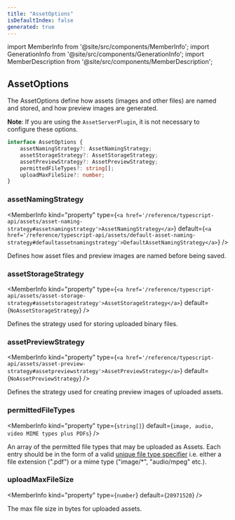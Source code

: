 ```yaml
---
title: "AssetOptions"
isDefaultIndex: false
generated: true
---
```

<!-- This file was generated from the Vendure source. Do not modify. Instead, re-run the "docs:build" script -->
import MemberInfo from '@site/src/components/MemberInfo';
import GenerationInfo from '@site/src/components/GenerationInfo';
import MemberDescription from '@site/src/components/MemberDescription';


## AssetOptions

<GenerationInfo sourceFile="packages/core/src/config/vendure-config.ts" sourceLine="650" packageName="@vendure/core" />

The AssetOptions define how assets (images and other files) are named and stored, and how preview images are generated.

**Note**: If you are using the `AssetServerPlugin`, it is not necessary to configure these options.

```ts title="Signature"
interface AssetOptions {
    assetNamingStrategy?: AssetNamingStrategy;
    assetStorageStrategy?: AssetStorageStrategy;
    assetPreviewStrategy?: AssetPreviewStrategy;
    permittedFileTypes?: string[];
    uploadMaxFileSize?: number;
}
```

<div className="members-wrapper">

### assetNamingStrategy

<MemberInfo kind="property" type={`<a href='/reference/typescript-api/assets/asset-naming-strategy#assetnamingstrategy'>AssetNamingStrategy</a>`} default={`<a href='/reference/typescript-api/assets/default-asset-naming-strategy#defaultassetnamingstrategy'>DefaultAssetNamingStrategy</a>`}   />

Defines how asset files and preview images are named before being saved.
### assetStorageStrategy

<MemberInfo kind="property" type={`<a href='/reference/typescript-api/assets/asset-storage-strategy#assetstoragestrategy'>AssetStorageStrategy</a>`} default={`NoAssetStorageStrategy`}   />

Defines the strategy used for storing uploaded binary files.
### assetPreviewStrategy

<MemberInfo kind="property" type={`<a href='/reference/typescript-api/assets/asset-preview-strategy#assetpreviewstrategy'>AssetPreviewStrategy</a>`} default={`NoAssetPreviewStrategy`}   />

Defines the strategy used for creating preview images of uploaded assets.
### permittedFileTypes

<MemberInfo kind="property" type={`string[]`} default={`image, audio, video MIME types plus PDFs`}   />

An array of the permitted file types that may be uploaded as Assets. Each entry
should be in the form of a valid
[unique file type specifier](https://developer.mozilla.org/en-US/docs/Web/HTML/Element/input/file#Unique_file_type_specifiers)
i.e. either a file extension (".pdf") or a mime type ("image/*", "audio/mpeg" etc.).
### uploadMaxFileSize

<MemberInfo kind="property" type={`number`} default={`20971520`}   />

The max file size in bytes for uploaded assets.


</div>
